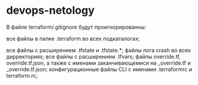# devops-netology
В файле terraform/.gitignore будут проигнорированны:

все файлы в папке .terraform во всех подкаталогах;

все файлы с расширением .tfstate и .tfstate.*;
файлы лога crash во всех дирректориях;
все файлы с расширением .tfvars;
файлы override.tf, override.tf.json, а также с именами заканчивающемися на _override.tf и _override.tf.json;
конфигурационные файлы CLI с именами .terraformrc и terraform.rc;